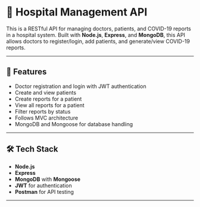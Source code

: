 # 🏥 Hospital Management API

This is a RESTful API for managing doctors, patients, and COVID-19 reports in a hospital system. Built with **Node.js**, **Express**, and **MongoDB**, this API allows doctors to register/login, add patients, and generate/view COVID-19 reports.

---

## 🚀 Features

- Doctor registration and login with JWT authentication
- Create and view patients
- Create reports for a patient
- View all reports for a patient
- Filter reports by status
- Follows MVC architecture
- MongoDB and Mongoose for database handling

---

## 🛠️ Tech Stack

- **Node.js**
- **Express**
- **MongoDB** with **Mongoose**
- **JWT** for authentication
- **Postman** for API testing

---

